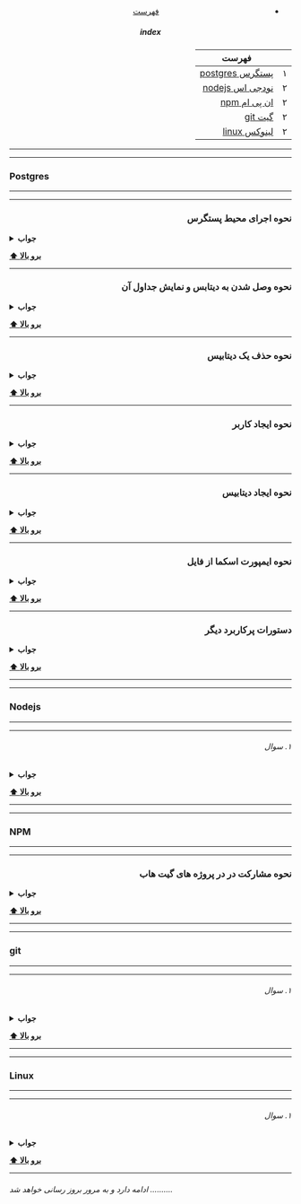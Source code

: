 <div dir="rtl" align="center">

- [فهرست](/README.md)

##### index

|     | فهرست                          |
| --- | ------------------------------ |
| ۱   | [پستگرس postgres](#javascript) |
| ۲   | [نودجی اس nodejs](#Nodejs)     |
| ۲   | [ان پی ام npm](#NPM)           |
| ۲   | [گیت git](#git)                |
| ۲   | [لینوکس linux](#Linux)         |

</div>

---

---

### Postgres

---

---

<div dir="rtl">

### نحوه اجرای محیط پستگرس

</div>

<details><summary><b>جواب</b></summary>
<p>

```bash
sudo su - postgres
psql

or sudo -u postgres psql

```

</p>
</details>

**[⬆ برو بالا](#index)**

---

<div dir="rtl">

### نحوه وصل شدن به دیتابس و نمایش جداول آن

</div>

<details><summary><b>جواب</b></summary>
<p>

```bash
\c DATABASE-NAME
\dt
```

</p>
</details>

**[⬆ برو بالا](#index)**

---

<div dir="rtl">

### نحوه حذف یک دیتابیس

</div>
<details><summary><b>جواب</b></summary>
<p>

```sql
DROP DATABASE DATABASE-NAME;
```

</p>
</details>

**[⬆ برو بالا](#index)**

---

<div dir="rtl">

### نحوه ایجاد کاربر

</div>
<details><summary><b>جواب</b></summary>
<p>

```sql

CREATE USER DATABASE-NAME WITH PASSWORD 'PASSWORD';

```

</p>
</details>

**[⬆ برو بالا](#index)**

---

<div dir="rtl">

### نحوه ایجاد دیتابیس

</div>
<details><summary><b>جواب</b></summary>
<p>

```sql
create database DATABASE-NAME with owner USER-NAME encoding='UTF8' lc_collate='en_US.UTF-8' lc_ctype='en_US.UTF-8';

```

</p>
</details>

**[⬆ برو بالا](#index)**

---

<div dir="rtl">

### نحوه ایمپورت اسکما از فایل

</div>
<details><summary><b>جواب</b></summary>
<p>

```bash
psql -h localhost -U USER-NAME -d DATABASE-NAME -f sql/FILE-NAME.sql

```

</p>
</details>

**[⬆ برو بالا](#index)**

---

<div dir="rtl">

### دستورات پرکاربرد دیگر

</div>
<details><summary><b>جواب</b></summary>
<p>

```bash
\?  - list all the commands
\l  - list databases
\conninfo - display information about current connection
\c [DBNAME] - connect to new database, e.g., \c template1
\dt - list tables of the public schema
\dt - <schema-name>.* list tables of certain schema, e.g., \dt public.*
\dt *.* - list tables of all schemas
Then you can run SQL statements, e.g., SELECT * FROM my_table;(Note: a statement must be terminated with semicolon ;)
\q - quit psql

.env:

DATABASE_URL=postgresql://DATABASE-NAME:USER-NAME@localhost:5432/DATABASE-NAME
HASH_SALT=XXXX
```

</p>
</details>

**[⬆ برو بالا](#index)**

---

---

### Nodejs

---

---

<div dir="rtl">

###### ۱. سوال

</div>
<details><summary><b>جواب</b></summary>
<p>

<div dir="rtl">
توضیح
</div>
</p>
</details>

**[⬆ برو بالا](#index)**

---

---

### NPM

---

---

<div dir="rtl">

### نحوه مشارکت در در پروژه های گیت هاب

</div>
<details><summary><b>جواب</b></summary>
<p>

1. Fork the project & clone locally.
2. Create an upstream remote and sync your local copy before you branch.

```bash
 git remote add upstream git@xxxxxxx
 git pull upstream master && git push origin master
```

3. Branch for each separate piece of work.

```bash
 git checkout -b hotfix/readme-update
```

4. Do the work, write good commit messages, and read the CONTRIBUTING file if there is one.
5. Push to your origin repository.
6. Create a new PR in GitHub.
7. Respond to any code review feedback.

https://akrabat.com/the-beginners-guide-to-contributing-to-a-github-

<div dir="rtl">
توضیح
</div>
</p>
</details>

**[⬆ برو بالا](#index)**

---

---

### git

---

---

<div dir="rtl">

###### ۱. سوال

</div>
<details><summary><b>جواب</b></summary>
<p>

<div dir="rtl">
توضیح
</div>
</p>
</details>

**[⬆ برو بالا](#index)**

---

---

### Linux

---

---

<div dir="rtl">

###### ۱. سوال

</div>
<details><summary><b>جواب</b></summary>
<p>

<div dir="rtl">
توضیح
</div>
</p>
</details>

**[⬆ برو بالا](#index)**

---

###### ادامه دارد و به مرور بروز رسانی خواهد شد ..........

```

```
